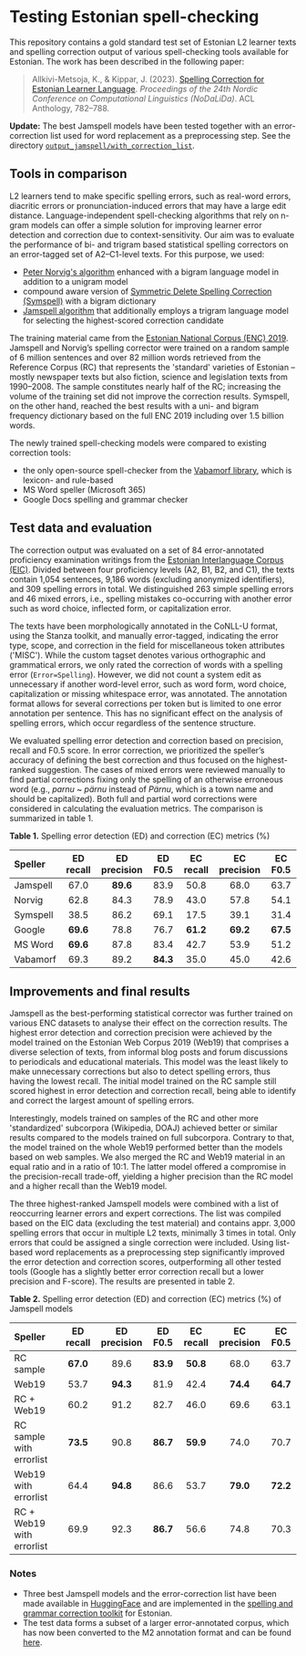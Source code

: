 # Testing Estonian spell-checking

This repository contains a gold standard test set of Estonian L2 learner texts and spelling correction output of various spell-checking tools available for Estonian. The work has been described in the following paper:
> Allkivi-Metsoja, K., & Kippar, J. (2023). [Spelling Correction for Estonian Learner Language](https://aclanthology.org/2023.nodalida-1.79/). _Proceedings of the 24th Nordic Conference on Computational Linguistics (NoDaLiDa)_. ACL Anthology, 782–788.

**Update:** The best Jamspell models have been tested together with an error-correction list used for word replacement as a preprocessing step. See the directory [`output_jamspell/with_correction_list`](output_jamspell/with_correction_list).

## Tools in comparison
L2 learners tend to make specific spelling errors, such as real-word errors, diacritic errors or pronunciation-induced errors that may have a large edit distance. Language-independent spell-checking algorithms that rely on n-gram models can offer a simple solution for improving learner error detection and correction due to context-sensitivity. Our aim was to evaluate the performance of bi- and trigram based statistical spelling correctors on an error-tagged set of A2–C1-level texts. For this purpose, we used:
* [Peter Norvig's algorithm](http://norvig.com/spell-correct.html) enhanced with a bigram language model in addition to a unigram model
* compound aware version of [Symmetric Delete Spelling Correction (Symspell)](https://github.com/wolfgarbe/SymSpell) with a bigram dictionary
* [Jamspell algorithm](https://github.com/bakwc/JamSpell) that additionally employs a trigram language model for selecting the highest-scored correction candidate

The training material came from the [Estonian National Corpus (ENC) 2019](https://metashare.ut.ee/repository/browse/estonian-national-corpus-2019/cd9633fab22e11eaa6e4fa163e9d4547b71a2df64d1f43f1ac26dbd8508ea951/). Jamspell and Norvig’s spelling corrector were trained on a random sample of 6 million sentences and over 82 million words retrieved from the Reference Corpus (RC) that represents the 'standard' varieties of Estonian – mostly newspaper texts but also fiction, science and legislation texts from 1990–2008. The sample constitutes nearly half of the RC; increasing the volume of the training set did not improve the correction results. Symspell, on the other hand, reached the best results with a uni- and bigram frequency dictionary based on the full ENC 2019 including over 1.5 billion words.

The newly trained spell-checking models were compared to existing correction tools:
* the only open-source spell-checker from the [Vabamorf library](https://github.com/Filosoft/vabamorf), which is lexicon- and rule-based
* MS Word speller (Microsoft 365)
* Google Docs spelling and grammar checker

## Test data and evaluation
The correction output was evaluated on a set of 84 error-annotated proficiency examination writings from the [Estonian Interlanguage Corpus (EIC)](https://elle.tlu.ee/tools/wordlist). Divided between four proficiency levels (A2, B1, B2, and C1), the texts contain 1,054 sentences, 9,186 words (excluding anonymized identifiers), and 309 spelling errors in total. We distinguished 263 simple spelling errors and 46 mixed errors, i.e., spelling 
mistakes co-occurring with another error such as word choice, inflected form, or capitalization error. 

The texts have been morphologically annotated in the CoNLL-U format, using the Stanza toolkit, and manually error-tagged, indicating the error type, scope, and correction in the field for miscellaneous token attributes ('MISC'). While the custom tagset denotes various orthographic and grammatical errors, we only rated the correction of words with a spelling error (`Error=Spelling`). However, we did not count a system edit as unnecessary if another word-level error, such as word form, word choice, capitalization or missing whitespace error, was annotated. The annotation format allows for several corrections per token but is limited to one error annotation per sentence. This has no significant effect on the analysis of spelling errors, which occur regardless of the sentence structure.

We evaluated spelling error detection and correction based on precision, recall and F0.5 score. In error correction, we prioritized the speller’s accuracy of defining the best correction and thus focused on the highest-ranked suggestion. The cases of mixed errors were reviewed manually to find partial corrections fixing only the spelling of an otherwise erroneous word (e.g., _parnu_ ~ _pärnu_ instead of _Pärnu_, which is a town name and should be capitalized). Both full and partial word corrections were considered in calculating the evaluation metrics. The comparison is summarized in table 1.

**Table 1.** Spelling error detection (ED) and correction (EC) metrics (%)

| Speller | ED recall | ED precision | ED F0.5 | EC recall | EC precision | EC F0.5 |
| :--- | :---: | :---: | :---: | :---: | :---: | :---: |
| Jamspell | 67.0 | **89.6** | 83.9 | 50.8 | 68.0 | 63.7 |
| Norvig | 62.8 | 84.3 | 78.9 | 43.0 | 57.8 | 54.1 |
| Symspell | 38.5 | 86.2 | 69.1 | 17.5 | 39.1 | 31.4 |
| Google | **69.6** | 78.8 | 76.7 | **61.2** | **69.2** | **67.5** |
| MS Word | **69.6** | 87.8 | 83.4 | 42.7 | 53.9 | 51.2 |
| Vabamorf | 69.3 | 89.2 | **84.3** | 35.0 | 45.0 | 42.6 |

## Improvements and final results
Jamspell as the best-performing statistical corrector was further trained on various ENC datasets to analyse their effect on the correction results. The highest error detection and correction precision were achieved by the model trained on the Estonian Web Corpus 2019 (Web19) that comprises a diverse selection of texts, from informal blog posts and forum discussions to periodicals and educational materials. This model was the least likely to make unnecessary corrections but also to detect spelling errors, thus having the lowest recall. The initial model trained on the RC sample still scored highest in error detection and correction recall, being able to identify and correct the largest amount of spelling errors.

Interestingly, models trained on samples of the RC and other more 'standardized' subcorpora (Wikipedia, DOAJ) achieved better or similar results compared to the models trained on full subcorpora. Contrary to that, the model trained on the whole Web19 performed better than the models based on web samples. We also merged the RC and Web19 material in an equal ratio and in a ratio of 10:1. The latter model offered a compromise in the precision-recall trade-off, yielding a higher precision than the RC model and a higher recall than the Web19 model.

The three highest-ranked Jamspell models were combined with a list of reoccurring learner errors and expert corrections. The list was compiled based on the EIC data  (excluding the test material) and contains appr. 3,000 spelling errors that occur in multiple L2 texts, minimally 3 times in total. Only errors that could be assigned a single correction were included. Using list-based word replacements as a preprocessing step significantly improved the error detection and correction scores, outperforming all other tested tools (Google has a slightly better error correction recall but a lower precision and F-score). The results are presented in table 2.

**Table 2.** Spelling error detection (ED) and correction (EC) metrics (%) of Jamspell models

| Speller | ED recall | ED precision | ED F0.5 | EC recall | EC precision | EC F0.5 |
| :--- | :---: | :---: | :---: | :---: | :---: | :---: |
| RC sample | **67.0** | 89.6 | **83.9** | **50.8** | 68.0 | 63.7 |
| Web19 | 53.7 | **94.3** | 81.9 | 42.4 | **74.4** | **64.7** |
| RC + Web19 | 60.2 | 91.2 | 82.7 | 46.0 | 69.6 | 63.1 |
| RC sample with errorlist | **73.5** | 90.8 | **86.7** | **59.9** | 74.0 | 70.7 |
| Web19 with errorlist | 64.4 | **94.8** | 86.6 | 53.7 | **79.0** | **72.2** |
| RC + Web19 with errorlist | 69.9 | 92.3 | **86.7** | 56.6 | 74.8 | 70.3 |

### Notes
* Three best Jamspell models and the error-correction list have been made available in [HuggingFace](https://huggingface.co/Jaagup) and are implemented in the [spelling and grammar correction toolkit](https://koodivaramu.eesti.ee/tartunlp/corrector) for Estonian. 
* The test data forms a subset of a larger error-annotated corpus, which has now been converted to the M2 annotation format and can be found [here](https://github.com/tlu-dt-nlp/EstGEC-L2-Corpus).
